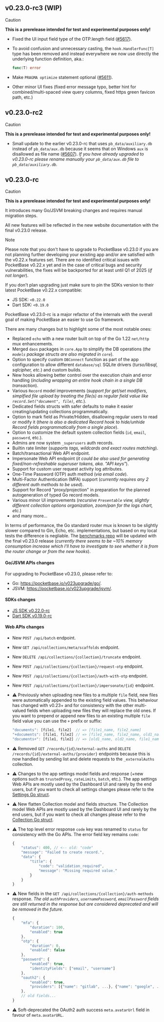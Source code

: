 ## v0.23.0-rc3 (WIP)

> [!CAUTION]
> **This is a prerelease intended for test and experimental purposes only!**

- Fixed the UI input field type of the OTP.length field ([#5617](https://github.com/pocketbase/pocketbase/issues/5617)).

- To avoid confusion and unnecessary casting, the `hook.HandlerFunc[T]` type has been removed and instead everywhere we now use directly the underlying function definition, aka.:
  ```go
  func(T) error
  ```

- Make `PRAGMA optimize` statement optional ([#5611](https://github.com/pocketbase/pocketbase/discussions/5611)).

- Other minor UI fixes (fixed error message typo, better hint for combined/multi-spaced view query columns, fixed https green favicon path, etc.)


## v0.23.0-rc2

> [!CAUTION]
> **This is a prerelease intended for test and experimental purposes only!**

- Small update to the earlier v0.23.0-rc that uses `pb_data/auxiliary.db` instead of `pb_data/aux.db` because it seems that on Windows `aux` is disallowed as file name ([#5607](https://github.com/pocketbase/pocketbase/issues/5607)).
   _If you have already upgraded to v0.23.0-rc please rename manually your `pb_data/aux.db` file to `pb_data/auxiliary.db`._


## v0.23.0-rc

> [!CAUTION]
> **This is a prerelease intended for test and experimental purposes only!**
>
> It introduces many Go/JSVM breaking changes and requires manual migration steps.
>
> All new features will be reflected in the new website documentation with the final v0.23.0 release.

> [!NOTE]
>  Please note that you don't have to upgrade to PocketBase v0.23.0 if you are not planning further developing
> your existing app and/or are satisfied with the v0.22.x features set. There are no identified critical issues
> with PocketBase v0.22.x yet and in the case of critical bugs and security vulnerabilities, the fixes
> will be backported for at least until Q1 of 2025 (_if not longer_).
>
> If you don't plan upgrading just make sure to pin the SDKs version to their latest PocketBase v0.22.x compatible:
> - JS SDK: `<0.22.0`
> - Dart SDK: `<0.19.0`

PocketBase v0.23.0-rc is a major refactor of the internals with the overall goal of making PocketBase an easier to use Go framework.

There are many changes but to highlight some of the most notable ones:

- Replaced `echo` with a new router built on top of the Go 1.22 `net/http` mux enhancements.
- Merged `daos` packages in `core.App` to simplify the DB operations (_the `models` package structs are also migrated in `core`_).
- Option to specify custom `DBConnect` function as part of the app configuration to allow different `database/sql` SQLite drivers (_turso/libsql, sqlcipher, etc._) and custom builds.
- New hooks allowing better control over the execution chain and error handling (_including wrapping an entire hook chain in a single DB transaction_).
- Various `Record` model improvements (_support for get/set modifiers, simplfied file upload by treating the file(s) as regular field value like `record.Set("document", file)`, etc._).
- Dedicated fields structs with safer defaults to make it easier creating/updating collections programmatically.
- Option to mark field as Private/Hidden, disallowing regular users to read or modify it (_there is also a dedicated Record hook to hide/unhide Record fields programmatically from a single place_).
- Option to customize the default system collection fields (`id`, `email`, `password`, etc.).
- Admins are now system `_superusers` auth records.
- Builtin rate limiter (_supports tags, wildcards and exact routes matching_).
- Batch/transactional Web API endpoint.
- Impersonate Web API endpoint (_it could be also used for generating fixed/non-refreshable superuser tokens, aka. "API keys"_).
- Support for custom user request activity log attributes.
- One-Time Password (OTP) auth method (_via email code_).
- Multi-Factor Authentication (MFA) support (_currently requires any 2 different auth methods to be used_).
- Support for Record "proxy/projection" in preparation for the planned autogeneration of typed Go record models.
- Various minor UI improvements (_recursive `Presentable` view, slightly different collection options organization, zoom/pan for the logs chart, etc._)
- and many more...

In terms of performance, the Go standard router mux is known to be slightly slower compared to Gin, Echo, etc. implementations, but based on my local tests the difference is negliable.
The [benchmarks repo](https://github.com/pocketbase/benchmarks) will be updated with the final v0.23.0 release (_currently there seems to be ~10% memory consumption increase which I'll have to investigate to see whether it is from the router change or from the new hooks_).

#### Go/JSVM APIs changes

For upgrading to PocketBase v0.23.0, please refer to:

- Go:   https://pocketbase.io/v023upgrade/go/.
- JSVM: https://pocketbase.io/v023upgrade/jsvm/.

#### SDKs changes

- [JS SDK v0.22.0-rc](https://github.com/pocketbase/js-sdk/blob/develop/CHANGELOG.md)
- [Dart SDK v0.19.0-rc](https://github.com/pocketbase/dart-sdk/blob/develop/CHANGELOG.md)

#### Web APIs changes

- New `POST /api/batch` endpoint.

- New `GET /api/collections/meta/scaffolds` endpoint.

- New `DELETE /api/collections/{collection}/truncate` endpoint.

- New `POST /api/collections/{collection}/request-otp` endpoint.

- New `POST /api/collections/{collection}/auth-with-otp` endpoint.

- New `POST /api/collections/{collection}/impersonate/{id}` endpoint.

- ⚠️ Previously when uploading new files to a multiple `file` field, new files were automatically appended to the existing field values.
     This behaviour has changed with v0.23+ and for consistency with the other multi-valued fields when uploading new files they will replace the old ones. If you want to prepend or append new files to an existing multiple `file` field value you can use the `+` prefix or suffix:
     ```js
     "documents": [file1, file2]  // => [file1_name, file2_name]
     "+documents": [file1, file2] // => [file1_name, file2_name, old1_name, old2_name]
     "documents+": [file1, file2] // => [old1_name, old2_name, file1_name, file2_name]
     ```

- ⚠️ Removed `GET /records/{id}/external-auths` and `DELETE /records/{id}/external-auths/{provider}` endpoints because this is now handled by sending list and delete requests to the `_externalAuths` collection.

- ⚠️ Changes to the app settings model fields and response (+new options such as `trustedProxy`, `rateLimits`, `batch`, etc.). The app settings Web APIs are mostly used by the Dashboard UI and rarely by the end users, but if you want to check all settings changes please refer to the [Settings Go struct](https://github.com/pocketbase/pocketbase/blob/develop/core/settings_model.go#L121).

- ⚠️ New flatten Collection model and fields structure. The Collection model Web APIs are mostly used by the Dashboard UI and rarely by the end users, but if you want to check all changes please refer to the [Collection Go struct](https://github.com/pocketbase/pocketbase/blob/develop/core/collection_model.go#L308).

- ⚠️ The top level error response `code` key was renamed to `status` for consistency with the Go APIs.
    The error field key remains `code`:
    ```js
    {
        "status": 400, // <-- old: "code"
        "message": "Failed to create record.",
        "data": {
            "title": {
                "code": "validation_required",
                "message": "Missing required value."
            }
        }
    }
    ```

- ⚠️ New fields in the `GET /api/collections/{collection}/auth-methods` response.
    _The old `authProviders`, `usernamePassword`, `emailPassword` fields are still returned in the response but are considered deprecated and will be removed in the future._
    ```js
    {
        "mfa": {
            "duration": 100,
            "enabled": true
        },
        "otp": {
            "duration": 0,
            "enabled": false
        },
        "password": {
            "enabled": true,
            "identityFields": ["email", "username"]
        },
        "oauth2": {
            "enabled": true,
            "providers": [{"name": "gitlab", ...}, {"name": "google", ...}]
        },
        // old fields...
    }
    ```

- ⚠️ Soft-deprecated the OAuth2 auth success `meta.avatarUrl` field in favour of `meta.avatarURL`.
